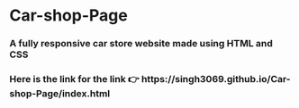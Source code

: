 # Car-shop-Page
<h3>A fully responsive car store website made using HTML and CSS </h3>
<h3>Here is  the link for the link 👉 https://singh3069.github.io/Car-shop-Page/index.html</h3>
